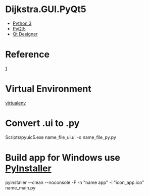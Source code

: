 # Dijkstra.GUI.PyQt5
* [Python 3](https://www.python.org/)
* [PyQt5](https://pypi.org/project/PyQt5/)
* [Qt Designer](https://pypi.org/project/pyqt5-tools/)

# Reference
[1](https://www.learnpyqt.com/)

# Virtual Environment
[virtualenv](https://pypi.org/project/virtualenv/)

# Convert .ui to .py
Scripts\pyuic5.exe name_file_ui.ui -o name_file_py.py

# Build app for Windows use [PyInstaller](https://pyinstaller.readthedocs.io/en/stable/)
pyinstaller --clean --noconsole -F -n "name app" -i "icon_app.ico" name_main.py